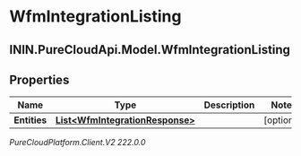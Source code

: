 # WfmIntegrationListing

## ININ.PureCloudApi.Model.WfmIntegrationListing

## Properties

|Name | Type | Description | Notes|
|------------ | ------------- | ------------- | -------------|
| **Entities** | [**List&lt;WfmIntegrationResponse&gt;**](WfmIntegrationResponse) |  | [optional] |



_PureCloudPlatform.Client.V2 222.0.0_
